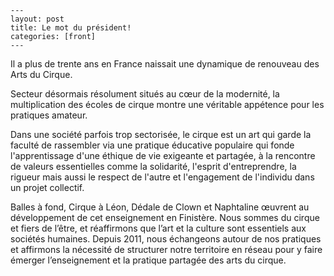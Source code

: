     ---
    layout: post
    title: Le mot du président!
    categories: [front]
    --- 
    
Il a plus de trente ans en France naissait une dynamique de renouveau des  Arts du Cirque.

Secteur désormais résolument situés au cœur de la modernité, la multiplication des écoles de cirque montre une véritable appétence pour les pratiques amateur.

Dans une société parfois trop sectorisée, le cirque est un art qui garde la faculté de rassembler via une pratique éducative populaire qui fonde l'apprentissage d'une éthique de vie exigeante et partagée, à la rencontre de valeurs essentielles comme la solidarité, l'esprit d'entreprendre, la rigueur mais aussi le respect de l'autre et l'engagement de l'individu dans un projet collectif.

Balles à fond, Cirque à Léon, Dédale de Clown et Naphtaline œuvrent au développement de cet enseignement en Finistère. Nous sommes du cirque et fiers de l’être, et réaffirmons que l’art et la culture sont essentiels aux sociétés humaines. Depuis 2011, nous échangeons autour de nos pratiques et affirmons la nécessité de structurer notre territoire en réseau pour y faire émerger l’enseignement et la pratique partagée des arts du cirque.
